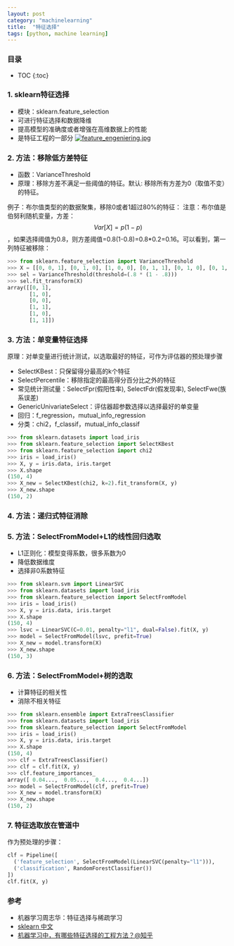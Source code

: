 ```yaml
---
layout: post
category: "machinelearning"
title:  "特征选择"
tags: [python, machine learning]
---
```


<script type="text/javascript" async
  src="https://cdn.mathjax.org/mathjax/latest/MathJax.js?config=TeX-MML-AM_CHTML">
</script>

### 目录

- TOC
{:toc}

### 1. sklearn特征选择

* 模块：sklearn.feature_selection
* 可进行特征选择和数据降维
* 提高模型的准确度或者增强在高维数据上的性能
* 是特征工程的一部分 [![feature_engeniering.jpg](https://i.loli.net/2019/07/18/5d30684b21b0c66789.jpg)](https://i.loli.net/2019/07/18/5d30684b21b0c66789.jpg)

### 2. 方法：移除低方差特征

* 函数：VarianceThreshold
* 原理：移除方差不满足一些阈值的特征。默认: 移除所有方差为0（取值不变）的特征。

例子：布尔值类型的的数据聚集，移除0或者1超过80%的特征：
注意：布尔值是伯努利随机变量，方差：$$Var[X] = p(1-p)$$，如果选择阈值为0.8，则方差阈值=0.8(1-0.8)=0.8*0.2=0.16。可以看到，第一列特征被移除：

```python
>>> from sklearn.feature_selection import VarianceThreshold
>>> X = [[0, 0, 1], [0, 1, 0], [1, 0, 0], [0, 1, 1], [0, 1, 0], [0, 1, 1]]
>>> sel = VarianceThreshold(threshold=(.8 * (1 - .8)))
>>> sel.fit_transform(X)
array([[0, 1],
       [1, 0],
       [0, 0],
       [1, 1],
       [1, 0],
       [1, 1]])
```

### 3. 方法：单变量特征选择

原理：对单变量进行统计测试，以选取最好的特征，可作为评估器的预处理步骤

* SelectKBest：只保留得分最高的k个特征
* SelectPercentile：移除指定的最高得分百分比之外的特征
* 常见统计测试量：SelectFpr(假阳性率), SelectFdr(假发现率), SelectFwe(族系误差)
* GenericUnivariateSelect：评估器超参数选择以选择最好的单变量
* 回归：f_regression，mutual_info_regression
* 分类：chi2，f_classif，mutual_info_classif

```python
>>> from sklearn.datasets import load_iris
>>> from sklearn.feature_selection import SelectKBest
>>> from sklearn.feature_selection import chi2
>>> iris = load_iris()
>>> X, y = iris.data, iris.target
>>> X.shape
(150, 4)
>>> X_new = SelectKBest(chi2, k=2).fit_transform(X, y)
>>> X_new.shape
(150, 2)
```

### 4. 方法：递归式特征消除

### 5. 方法：SelectFromModel+L1的线性回归选取

* L1正则化：模型变得系数，很多系数为0
* 降低数据维度
* 选择非0系数特征

```python
>>> from sklearn.svm import LinearSVC
>>> from sklearn.datasets import load_iris
>>> from sklearn.feature_selection import SelectFromModel
>>> iris = load_iris()
>>> X, y = iris.data, iris.target
>>> X.shape
(150, 4)
>>> lsvc = LinearSVC(C=0.01, penalty="l1", dual=False).fit(X, y)
>>> model = SelectFromModel(lsvc, prefit=True)
>>> X_new = model.transform(X)
>>> X_new.shape
(150, 3)
``` 

### 6. 方法：SelectFromModel+树的选取

* 计算特征的相关性
* 消除不相关特征

```python
>>> from sklearn.ensemble import ExtraTreesClassifier
>>> from sklearn.datasets import load_iris
>>> from sklearn.feature_selection import SelectFromModel
>>> iris = load_iris()
>>> X, y = iris.data, iris.target
>>> X.shape
(150, 4)
>>> clf = ExtraTreesClassifier()
>>> clf = clf.fit(X, y)
>>> clf.feature_importances_  
array([ 0.04...,  0.05...,  0.4...,  0.4...])
>>> model = SelectFromModel(clf, prefit=True)
>>> X_new = model.transform(X)
>>> X_new.shape               
(150, 2)
```

### 7. 特征选取放在管道中

作为预处理的步骤：

```python
clf = Pipeline([
  ('feature_selection', SelectFromModel(LinearSVC(penalty="l1"))),
  ('classification', RandomForestClassifier())
])
clf.fit(X, y)
```

### 参考

* 机器学习周志华：特征选择与稀疏学习
* [sklearn 中文](https://sklearn.apachecn.org/#/docs/14?id=_113-%e7%89%b9%e5%be%81%e9%80%89%e6%8b%a9)
* [机器学习中，有哪些特征选择的工程方法？@知乎](https://www.zhihu.com/question/28641663)